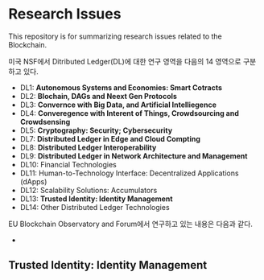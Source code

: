 # Research Issues

This repository is for summarizing research issues related to the Blockchain.

미국 NSF에서 Ditributed Ledger(DL)에 대한 연구 영역을 다음의 14 영역으로 구분하고 있다. 


* DL1: **Autonomous Systems and Economies: Smart Cotracts**
* DL2: **Blochain, DAGs and Neext Gen Protocols**
* DL3: **Convernce with Big Data, and Artificial Intelliegence**
* DL4: **Converegence with Interent of Things, Crowdsourcing and Crowdsensing**
* DL5: **Cryptography: Security; Cybersecurity**
* DL7: **Distributed Ledger in Edge and Cloud Compting**
* DL8: **Distributed Ledger Interoperability**
* DL9: **Distributed Ledger in Network Architecture and Management**
* DL10: Financial Technologies
* DL11: Human-to-Technology Interface: Decentralized Applications (dApps)
* DL12: Scalability Solutions: Accumulators
* DL13: **Trusted Identity: Identity Management**
* DL14: Other Distributed Ledger Technologies

EU Blockchain Observatory and Forum에서 연구하고 있는 내용은 다음과 같다. 

*




## Trusted Identity: Identity Management

